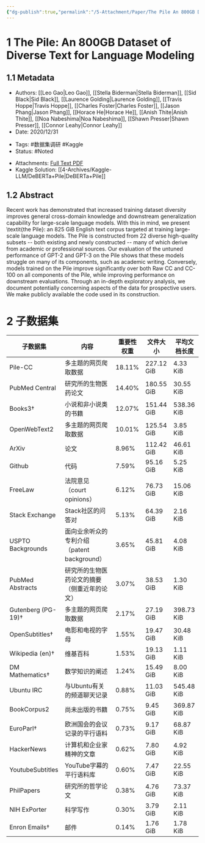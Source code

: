 ```yaml
---
{"dg-publish":true,"permalink":"/5-Attachment/Paper/The Pile An 800GB Dataset of Diverse Text for Language Modeling/"}
---
```


# 1 The Pile: An 800GB Dataset of Diverse Text for Language Modeling
## 1.1 Metadata
* Authors: [[Leo Gao\|Leo Gao]], [[Stella Biderman\|Stella Biderman]], [[Sid Black\|Sid Black]], [[Laurence Golding\|Laurence Golding]], [[Travis Hoppe\|Travis Hoppe]], [[Charles Foster\|Charles Foster]], [[Jason Phang\|Jason Phang]], [[Horace He\|Horace He]], [[Anish Thite\|Anish Thite]], [[Noa Nabeshima\|Noa Nabeshima]], [[Shawn Presser\|Shawn Presser]], [[Connor Leahy\|Connor Leahy]]
* Date: 2020/12/31
- Tags: #数据集调研 #Kaggle 
- Status: #Noted
* Attachments: [Full Text PDF](zotero://open-pdf/library/items/QN3WW8CB)
* Kaggle Solution: [[4-Archives/Kaggle-LLM/DeBERTa+Pile\|DeBERTa+Pile]]
## 1.2 Abstract
Recent work has demonstrated that increased training dataset diversity improves general cross-domain knowledge and downstream generalization capability for large-scale language models. With this in mind, we present \textit{the Pile}: an 825 GiB English text corpus targeted at training large-scale language models. The Pile is constructed from 22 diverse high-quality subsets -- both existing and newly constructed -- many of which derive from academic or professional sources. Our evaluation of the untuned performance of GPT-2 and GPT-3 on the Pile shows that these models struggle on many of its components, such as academic writing. Conversely, models trained on the Pile improve significantly over both Raw CC and CC-100 on all components of the Pile, while improving performance on downstream evaluations. Through an in-depth exploratory analysis, we document potentially concerning aspects of the data for prospective users. We make publicly available the code used in its construction.
# 2 子数据集
| 子数据集           | 内容    | 重要性权重 | 文件大小   | 平均文档长度 |
| ------------------ | --- | ---------- | ---------- | ------------ |
| Pile-CC            | 多主题的网页爬取数据    | 18.11%     | 227.12 GiB | 4.33 KiB     |
| PubMed Central     | 研究所的生物医药论文    | 14.40%     | 180.55 GiB | 30.55 KiB    |
| Books3†            | 小说和非小说类的书籍    | 12.07%     | 151.44 GiB | 538.36 KiB   |
| OpenWebText2       | 多主题的网页爬取数据    | 10.01%     | 125.54 GiB | 3.85 KiB     |
| ArXiv              | 论文    | 8.96%      | 112.42 GiB | 46.61 KiB    |
| Github             | 代码    | 7.59%      | 95.16 GiB  | 5.25 KiB     |
| FreeLaw            | 法院意见（court opinions）    | 6.12%      | 76.73 GiB  | 15.06 KiB    |
| Stack Exchange     | Stack社区的问答对    | 5.13%      | 64.39 GiB  | 2.16 KiB     |
| USPTO Backgrounds  | 面向业余听众的专利介绍（patent background）    | 3.65%      | 45.81 GiB  | 4.08 KiB     |
| PubMed Abstracts   | 研究所的生物医药论文的摘要（侧重近年的论文）    | 3.07%      | 38.53 GiB  | 1.30 KiB     |
| Gutenberg (PG-19)† | 多主题的网页爬取数据    | 2.17%      | 27.19 GiB  | 398.73 KiB   |
| OpenSubtitles†     | 电影和电视的字母    | 1.55%      | 19.47 GiB  | 30.48 KiB    |
| Wikipedia (en)†    | 维基百科    | 1.53%      | 19.13 GiB  | 1.11 KiB     |
| DM Mathematics†    | 数学知识的阐述    | 1.24%      | 15.49 GiB  | 8.00 KiB     |
| Ubuntu IRC         | 与Ubuntu有关的频道聊天记录    | 0.88%      | 11.03 GiB  | 545.48 KiB   |
| BookCorpus2        | 尚未出版的书籍    | 0.75%      | 9.45 GiB   | 369.87 KiB   |
| EuroParl†          | 欧洲国会的会议记录的平行语料    | 0.73%      | 9.17 GiB   | 68.87 KiB    |
| HackerNews         | 计算机和企业家精神的文章    | 0.62%      | 7.80 GiB   | 4.92 KiB     |
| YoutubeSubtitles   | YouTube字幕的平行语料库    | 0.60%      | 7.47 GiB   | 22.55 KiB    |
| PhilPapers         | 研究所的哲学论文    | 0.38%      | 4.76 GiB   | 73.37 KiB    |
| NIH ExPorter       | 科学写作    | 0.30%      | 3.79 GiB   | 2.11 KiB     |
| Enron Emails†      | 邮件    | 0.14%      | 1.76 GiB   | 1.78 KiB     |
